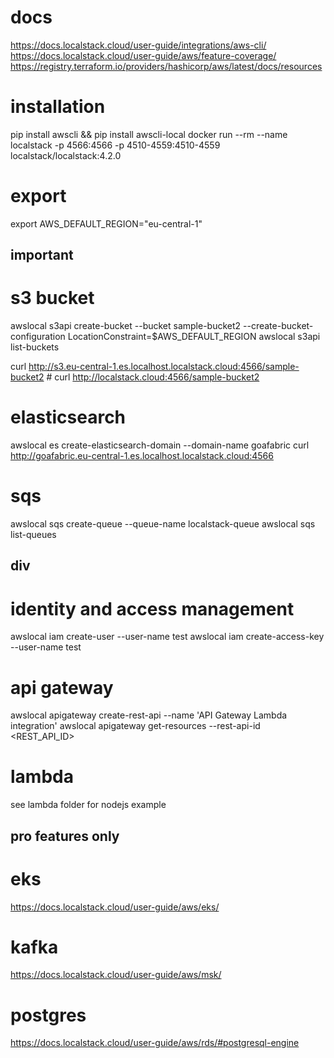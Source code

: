 # docs
https://docs.localstack.cloud/user-guide/integrations/aws-cli/
https://docs.localstack.cloud/user-guide/aws/feature-coverage/
https://registry.terraform.io/providers/hashicorp/aws/latest/docs/resources

# installation
pip install awscli && pip install awscli-local
docker run --rm --name localstack -p 4566:4566 -p 4510-4559:4510-4559 localstack/localstack:4.2.0

# export
export AWS_DEFAULT_REGION="eu-central-1"
                 
## important

# s3 bucket
awslocal s3api create-bucket --bucket sample-bucket2 --create-bucket-configuration LocationConstraint=$AWS_DEFAULT_REGION
awslocal s3api list-buckets

curl http://s3.eu-central-1.es.localhost.localstack.cloud:4566/sample-bucket2  #
curl http://localstack.cloud:4566/sample-bucket2
 
# elasticsearch 
awslocal es create-elasticsearch-domain --domain-name goafabric
curl http://goafabric.eu-central-1.es.localhost.localstack.cloud:4566

# sqs
awslocal sqs create-queue --queue-name localstack-queue
awslocal sqs list-queues
           

## div

# identity and access management
awslocal iam create-user --user-name test
awslocal iam create-access-key --user-name test
              
# api gateway
awslocal apigateway create-rest-api --name 'API Gateway Lambda integration'
awslocal apigateway get-resources --rest-api-id <REST_API_ID>

# lambda
see lambda folder for nodejs example
      

## pro features only
# eks
https://docs.localstack.cloud/user-guide/aws/eks/
        
# kafka
https://docs.localstack.cloud/user-guide/aws/msk/     

# postgres
https://docs.localstack.cloud/user-guide/aws/rds/#postgresql-engine

